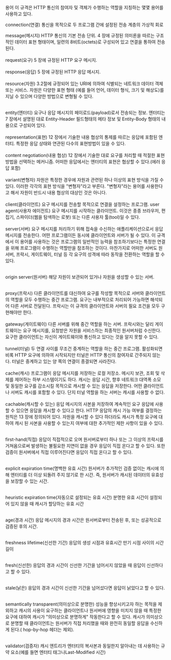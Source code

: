용어
이 규격은 HTTP 통신의 참여자 및 객체가 수행하는 역할을 지칭하는 몇몇 용어를 사용하고 있다.<br/>

connection(연결)
통신을 목적으로 두 프로그램 간에 설정된 전송 계층의 가상적 회로<br/>

message(메시지)
HTTP 통신의 기본 전송 단위. 4 장에 규정된 의미론을 따르는 구조적인 데이터 표현 형태이며, 일련의 8비트(octets)로 
구성되어 있고 연결을 통하여 전송된다.<br/>
<br/>
request(요구)
5 장에 규정된 HTTP 요구 메시지.<br/>
                     <br/>
response(응답)
5 장에 규정된 HTTP 응답 메시지.<br/>
<br/>
resource(자원)
3.2절에 규정되어 있는 URI에 의하여 식별되는 네트워크 데이터 객체 또는 서비스. 자원은 다양한 표현 형태 
(예를 들어 언어, 데이터 형식, 크기 및 해상도)를 지닐 수 있으며 다양한 방법으로 변형될 수 있다.<br/>
                                                         <br/>

entity(엔터티)
요구나 응답 메시지의 페이로드(payload)로서 전송되는 정보. 엔터티는 7 장에서 설명된 대로 Entity-Header 필드형태의 
메타 정보 및 Entity-Body 형태의 내용으로 구성되어 있다.<br/>
                                     <br/>
representation(표현)
12 장에서 기술한 내용 협상의 통제를 따르는 응답에 포함된 엔터티. 특정한 응답 상태와 연관된 다수의 
표현방법이 있을 수 있다.<br/>
              <br/>
content negotiation(내용 협상)
12 장에서 기술한 대로 요구를 처리할 때 적절한 표현 방법을 선택하는 메커니즘. 어떠한 응답에서는 엔터티의
표현은 협상할 수 있다.(에러 응답 포함)<br/>
                       <br/>
variant(변형자)
자원은 특정한 경우에 자원과 관련된 하나 이상의 표현 방식을 가질 수 있다. 이러한 각각의 표현 방식을 "변형자"라고 부른다. "변형자"라는 용어를 사용한다고 해서 자원이 반드시 내용 협상의 대상인 것은 아니다.<br/>
                                                                                                                      <br/>
client(클라이언트)
요구 메시지를 전송할 목적으로 연결을 설정하는 프로그램. user agent(사용자 에이전트) 요구 메시지를 시작하는 클라이언트.
이것은 종종 브라우저, 편집기, 스파이더(웹을 탐색하는 로봇) 또는 다른 사용자 툴(tool)일 수 있다.<br/>
                                                           <br/>
server(서버)
요구 메시지를 처리하기 위해 접속을 수신하는 애플리케이션으로서 응답 메시지를 전송한다. 어떤 프로그램이든
동시에 클라이언트와 서버가 될 수 있다. 이 규격에서 이 용어를 사용하는 것은 프로그램의 일반적인 능력을
참조하기보다는 특정한 연결을 위해 프로그램이 수행하는 역할만을 참조하는 것이다. 마찬가지로 어떠한 서버도
원서버, 프락시, 게이트웨이, 터널 등 각 요구의 성격에 따라 동작을 전환하는 역할을 할 수 있다.<br/>
                                                       <br/>

origin server(원서버)
해당 자원이 보관되어 있거나 자원을 생성할 수 있는 서버.<br/>
                                <br/>

proxy(프락시)
다른 클라이언트를 대신하여 요구를 작성할 목적으로 서버와 클라이언트의 역할을 모두 수행하는 중간 프로그램. 요구는 내부적으로 처리되어 가능하면 해석되어 다른 서버로 전달된다. 프락시는 이 규격의 클라이언트와 서버의
필요 조건을 모두 구현해야만 한다. <br/>
                    <br/>
gateway(게이트웨이)
다른 서버를 위해 중간 역할을 하는 서버. 프락시와는 달리 게이트웨이는 요구 메시지를, 요청받은 자원을
서비스하는 최종적인 원서버처럼 수신한다. 요구한 클라이언트는 자신이 게이트웨이와 통신하고 있다는 것을 알지
못할 수 있다.<br/>
        <br/>
tunnel(터널)
두 연결 사이를 무조건 중계하는 역할을 하는 중간 프로그램. 활성화되면 비록 HTTP 요구에 의하여 시작되지만
터널은 HTTP 통신의 참여자로 간주되지 않는다. 터널은 중계하고 있는 양 쪽의 연결이 종결되면 사라진다.<br/>
                                                           <br/>
cache(캐시)
프로그램이 응답 메시지를 저장하는 로컬 저장소. 메시지 보관, 조회 및 삭제를 제어하는 하부 시스템이기도 하다. 캐시는 응답 시간, 향후 네트워크 대역폭 소모 및 동일한 요구를 감소시킬 목적으로 캐시할 수 있는 응답을
저장한다. 어떤 클라이언트나 서버도 캐시를 포함할 수 있다. 단지 터널 역할을 하는 서버는 캐시를 사용할 수
없다.<br/>
   <br/>
cachable(캐시할 수 있는)
응답 메시지의 사본을 저장하여 계속적인 요구 응답에 사용할 수 있으면 응답을 캐시할 수 있다고 한다. HTTP
응답의 캐시 가능 여부를 결정하는 원칙은 13 장에 정의되어 있다. 자원을 캐시할 수 있다 하더라도 캐시가 특정
요구에 대하여 캐시 된 사본을 사용할 수 있는지 여부에 대한 추가적인 제한 사항이 있을 수 있다.<br/>
                                                      <br/>

first-hand(직접)
응답이 직접적으로 오며 원서버로부터 하나 또는 그 이상의 프락시를 거쳐옴으로써 발생하는 불필요한 지연이 없을
경우 응답이 직접 온다고 할 수 있다. 또한 검증이 원서버에서 직접 이루어진다면 응답이 직접 온다고 할 수 있다.<br/>
                                                               <br/>

explicit expiration time(명백한 유효 시간)
원서버가 추가적인 검증 없이는 캐시에 의해 엔터티를 더 이상 되돌려 주지 않기로 한 시간. 즉, 원서버가 캐시된
데이터의 유효성을 보장할 수 있는 시간.<br/>
                      <br/>

heuristic expiration time(자동으로 설정되는 유효 시간)
분명한 유효 시간이 설정되어 있지 않을 때 캐시가 할당하는 유효 시간<br/>
                                      <br/>

age(경과 시간)
응답 메시지의 경과 시간은 원서버로부터 전송된 후, 또는 성공적으로 검증된 후의 시간.<br/>
                                                <br/>

freshness lifetime(신선한 기간)
응답의 생성 시점과 유효시간 만기 시점 사이의 시간 길이<br/>
                               <br/>

fresh(신선한)
응답의 경과 시간이 신선한 기간을 넘어서지 않았을 때 응답이 신선하다고 할 수 있다.<br/>
                                               <br/>

stale(낡은)
응답의 경과 시간이 신선한 기간을 넘어섰다면 응답이 낡았다고 할 수 있다.<br/>
                                         <br/>

semantically transparent(의미상으로 분명한)
성능을 향상시키고자 하는 목적을 제외하고 캐시의 사용이 요구하는 클라이언트나 원서버에 영향을 미치지 않을 때
특정한 요구에 대하여 캐시가 "의미상으로 분명하게" 작동한다고 할 수 있다. 캐시가 의미상으로 분명할 때
클라이언트는 원서버가 직접 처리했을 때와 완전히 동일할 응답을 수신하게 된다.( hop-by-hop 헤더는 제외).<br/>
                                                                <br/>

validator(검증자)
캐시 엔트리가 엔터티의 복사본과 동일한지 알아내는 데 사용하는 규약 요소(예를 들면 엔터티 태그나Last-Modified 시간)